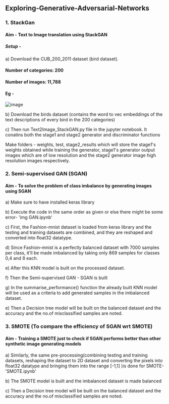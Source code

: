 ## Exploring-Generative-Adversarial-Networks


### 1. StackGan

#### Aim - Text to Image translation using StackGAN

##### Setup - 
a) Download the CUB_200_2011 dataset (bird dataset).
####  Number of categories: 200
####  Number of images: 11,788
####  Eg - 
  ![image](https://user-images.githubusercontent.com/66245321/147774362-249d02ee-cf5c-465f-b3ed-3235174e8c87.png)

b) Download the birds dataset (contains the word to vec embeddings of the text descriptions of every bird in the 200 categories)

c) Then run Text2Image_StackGAN.py file in the jupyter notebook.
        It conatins both the stage1 and stage2 generator and discriminator functions 
   
   Make folders - weights, test, stage2_results which will store the stage1's weights obtained while training the generator, stage1's generator output images which are of low resolution and the stage2 generator image high resolution images respectively.
  

### 2. Semi-supervised GAN (SGAN)

#### Aim - To solve the problem of class imbalance by generating images using SGAN

a) Make sure to have installed keras library

b) Execute the code in the same order as given or else there might be some error- 'img GAN.ipynb'

c) First, the Fashion-mnist dataset is loaded from keras library and the testing and training datasets are combined, and they are reshaped and converted into float32 datatype.

d) Since Fashion-mnist is a perfectly balanced dataset with 7000 samples per class, it’ll be made imbalanced by taking only 869 samples for classes 0,4 and 8 each.

e) After this KNN model is built on the processed dataset.

f) Then the Semi-supervised GAN - SGAN is built

g) In the summarise_performance() function the already built KNN model will be used as a criteria to add generated samples in the imbalanced dataset.

e) Then a Decision tree model will be built on the balanced dataset and the accuracy and the no.of misclassified samples are noted.



### 3. SMOTE (To compare the efficiency of SGAN wrt SMOTE)

#### Aim - Training a SMOTE just to check if SGAN performs better than other synthetic image generating models

a) Similarly, the same pre-processing(combining testing and training datasets, reshaping the dataset to 2D dataset and converting the pixels into float32 datatype and bringing them into the range [-1,1] )is done for SMOTE- 'SMOTE.ipynb'

b) The SMOTE model is built and the imbalanced dataset is made balanced

c) Then a Decision tree model will be built on the balanced dataset and the accuracy and the no.of misclassified samples are noted.
